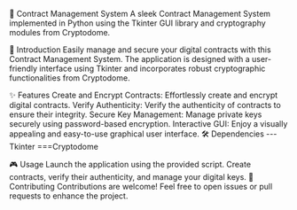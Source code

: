 💼 Contract Management System
    A sleek Contract Management System implemented in Python using the Tkinter GUI library and cryptography modules from Cryptodome.

🚀 Introduction
    Easily manage and secure your digital contracts with this Contract Management System. The application is designed with a user-friendly interface using Tkinter and incorporates robust cryptographic functionalities from Cryptodome.

✨ Features
    Create and Encrypt Contracts: Effortlessly create and encrypt digital contracts.
    Verify Authenticity: Verify the authenticity of contracts to ensure their integrity.
    Secure Key Management: Manage private keys securely using password-based encryption.
    Interactive GUI: Enjoy a visually appealing and easy-to-use graphical user interface.
🛠 Dependencies
---Tkinter
===Cryptodome

🎮 Usage
    Launch the application using the provided script.
    Create contracts, verify their authenticity, and manage your digital keys.
🤝 Contributing
    Contributions are welcome! Feel free to open issues or pull requests to enhance the project.
